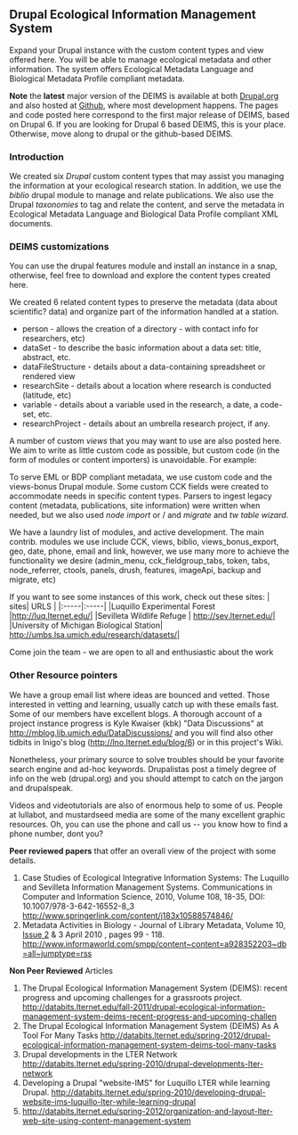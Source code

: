 ## Drupal Ecological Information Management System ##
Expand your Drupal instance with the custom content types and view offered here.  You will be able to manage ecological metadata and other information. The system offers Ecological Metadata Language and Biological Metadata Profile compliant metadata.

**Note** the **latest** major version of the DEIMS is available at both <a href='http://drupal.org/projects/deims'>Drupal.org</a> and also hosted at <a href='https://github.com/lter/deims'>Github</a>, where most development happens. The pages and code posted here correspond to the first major release of DEIMS, based on Drupal 6. If you are looking for Drupal 6 based DEIMS, this is your place.  Otherwise, move along to drupal or the github-based DEIMS.

### Introduction ###

We created six _Drupal_ custom content types that may assist you managing the information at your ecological research station. In addition, we use the _biblio_ drupal module to manage and relate publications. We also use the Drupal _taxonomies_ to tag and relate the content, and serve the metadata in Ecological Metadata Language and Biological Data Profile compliant XML documents.

### DEIMS customizations ###

You can use the drupal features module and install an instance in a snap, otherwise, feel free to download and explore the content types created here.

We created 6 related content types to preserve the metadata (data about scientific? data) and organize part of the information handled at a station.

  * person - allows the creation of a directory - with contact info for researchers, etc)
  * dataSet - to describe the basic information about a data set: title, abstract, etc.
  * dataFileStructure - details about a data-containing spreadsheet or rendered view
  * researchSite - details about a location where research is conducted (latitude, etc)
  * variable - details about a variable used in the research, a date, a code-set, etc.
  * researchProject - details about an umbrella research project, if any.

A number of custom _views_ that you may want to use are also posted here. We aim to write as little custom code as possible, but custom code (in the form of modules or content importers) is unavoidable. For example:

To serve EML or BDP compliant metadata, we use custom code and the views-bonus Drupal module. Some custom CCK fields were created to accommodate needs in specific content types. Parsers to ingest legacy content (metadata, publications, site information) were written when needed, but we also used _node import_ or / and _migrate_ and _tw table wizard_.

We have a laundry list of modules, and active development.  The main contrib. modules we use include CCK, views, biblio, views\_bonus\_export, geo, date, phone, email and link, however, we use many more to achieve the functionality we desire (admin\_menu, cck\_fieldgroup\_tabs, token, tabs, node\_referrer, ctools, panels, drush, features, imageApi, backup and migrate, etc)

If you want to see some instances of this work, check out these sites:
| sites| URLS |
|:-----|:-----|
|Luquillo Experimental Forest |http://luq.lternet.edu/|
|Sevilleta Wildlife Refuge  | http://sev.lternet.edu/|
|University of Michigan Biological Station| http://umbs.lsa.umich.edu/research/datasets/|

Come join the team - we are open to all and enthusiastic about the work

### Other Resource pointers ###
We have a group email list where ideas are bounced and vetted.  Those interested in vetting and learning, usually catch up with these emails fast.  Some of our members have excellent blogs. A thorough account of a project instance progress is Kyle Kwaiser (kbk) "Data Discussions" at http://mblog.lib.umich.edu/DataDiscussions/ and you will find also other tidbits in Inigo's blog (http://lno.lternet.edu/blog/6) or in this project's Wiki.

Nonetheless, your primary source to solve troubles should be your favorite search engine and ad-hoc keywords.  Drupalistas post a timely degree of info on the web (drupal.org) and you should attempt to catch on the jargon and drupalspeak.

Videos and videotutorials are also of enormous help to some of us. People at lullabot, and mustardseed media are some of the many excellent graphic resources.  Oh, you can use the phone and call us -- you know how to find a phone number, dont you?

**Peer reviewed papers** that offer an overall view of the project with some details.

  1. Case Studies of Ecological Integrative Information Systems: The Luquillo and Sevilleta Information Management Systems. Communications in Computer and Information Science, 2010, Volume 108, 18-35, DOI: 10.1007/978-3-642-16552-8\_3 http://www.springerlink.com/content/j183x10588574846/
  1. Metadata Activities in Biology - Journal of Library Metadata, Volume 10, [Issue 2](https://code.google.com/p/deims/issues/detail?id=2) & 3 April 2010 , pages 99 - 118. http://www.informaworld.com/smpp/content~content=a928352203~db=all~jumptype=rss

**Non Peer Reviewed** Articles
  1. The Drupal Ecological Information Management System (DEIMS): recent progress and upcoming challenges for a grassroots project.  http://databits.lternet.edu/fall-2011/drupal-ecological-information-management-system-deims-recent-progress-and-upcoming-challen
  1. The Drupal Ecological Information Management System (DEIMS) As A Tool For Many Tasks http://databits.lternet.edu/spring-2012/drupal-ecological-information-management-system-deims-tool-many-tasks
  1. Drupal developments in the LTER Network http://databits.lternet.edu/spring-2010/drupal-developments-lter-network
  1. Developing a Drupal "website-IMS" for Luquillo LTER while learning Drupal. http://databits.lternet.edu/spring-2010/developing-drupal-website-ims-luquillo-lter-while-learning-drupal
  1. http://databits.lternet.edu/spring-2012/organization-and-layout-lter-web-site-using-content-management-system
